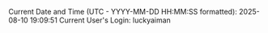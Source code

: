 Current Date and Time (UTC - YYYY-MM-DD HH:MM:SS formatted): 2025-08-10 19:09:51
Current User's Login: luckyaiman
